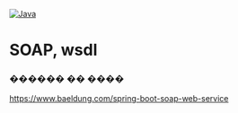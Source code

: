 [![Java](https://img.shields.io/badge/Java-E43222??style=for-the-badge&logo=java&logoColor=FFFFFF)](https://java.com/)

# SOAP, wsdl

### ������ �� ����

https://www.baeldung.com/spring-boot-soap-web-service